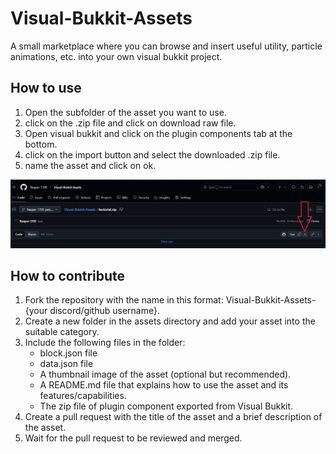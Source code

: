 # Visual-Bukkit-Assets
A small marketplace where you can browse and insert useful utility, particle animations, etc. into your own visual bukkit project.

## How to use
1. Open the subfolder of the asset you want to use.
2. click on the .zip file and click on download raw file.
3. Open visual bukkit and click on the plugin components tab at the bottom.
4. click on the import button and select the downloaded .zip file.
5. name the asset and click on ok.

![zip download showcase](https://github.com/Reaper-1709/Visual-Bukkit-Assets/blob/main/download_zip.png?raw=true)

## How to contribute
1. Fork the repository with the name in this format: Visual-Bukkit-Assets-{your discord/github username}.
2. Create a new folder in the assets directory and add your asset into the suitable category.
3. Include the following files in the folder:
   - block.json file
   - data.json file
   - A thumbnail image of the asset (optional but recommended).
   - A README.md file that explains how to use the asset and its features/capabilities.
   - The zip file of plugin component exported from Visual Bukkit.
4. Create a pull request with the title of the asset and a brief description of the asset.
5. Wait for the pull request to be reviewed and merged.
